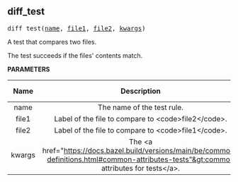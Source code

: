 <!-- Generated with Stardoc: http://skydoc.bazel.build -->

<a name="#diff_test"></a>

## diff_test

<pre>
diff_test(<a href="#diff_test-name">name</a>, <a href="#diff_test-file1">file1</a>, <a href="#diff_test-file2">file2</a>, <a href="#diff_test-kwargs">kwargs</a>)
</pre>

A test that compares two files.

The test succeeds if the files' contents match.


**PARAMETERS**


| Name  | Description | Default Value |
| :-------------: | :-------------: | :-------------: |
| name |  The name of the test rule.   |  none |
| file1 |  Label of the file to compare to &lt;code&gt;file2&lt;/code&gt;.   |  none |
| file2 |  Label of the file to compare to &lt;code&gt;file1&lt;/code&gt;.   |  none |
| kwargs |  The &lt;a href="https://docs.bazel.build/versions/main/be/common-definitions.html#common-attributes-tests"&gt;common attributes for tests&lt;/a&gt;.   |  none |

